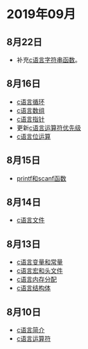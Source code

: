 # 2019年09月

## 8月22日
+ 补充[c语言字符串函数](/c/array.html#字符数组)。

## 8月16日
+ [c语言循环](/c/circulate.html)
+ [c语言数组](/c/array.html)
+ [c语言指针](/c/pointer.html)
+ 更新[c语言运算符优先级](/c/优先级.html)
+ [c语言位运算](/c/bitwise.html)

## 8月15日
+ [printf和scanf函数](/c/prisca.html)

## 8月14日
+ [c语言文件](/c/file.html)


## 8月13日
+ [c语言变量和常量](/c/varcon.html)
+ [c语言宏和头文件](/c/varcon.html)
+ [c语言内存分配](/c/allocation.html)
+ [c语言结构体](/c/struct.html)

## 8月10日
+ [c语言简介](/c/)
+ [c语言运算符](/c/operator.html)

